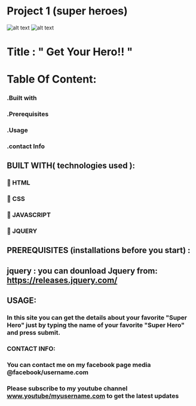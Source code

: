 # Project 1 (super heroes) 
![alt text](https://i.pinimg.com/550x/85/b9/ce/85b9ce32845e5e1ca91f9a54719549f2.jpg)
![alt text](IMG_8295.HEIC)
# Title :                        " Get Your Hero!! "
# Table Of Content: 
### .Built with
### .Prerequisites
### .Usage
### .contact Info




## BUILT WITH( technologies used ):
### 🔘 HTML
### 🔘 CSS
### 🔘  JAVASCRIPT
### 🔘  JQUERY

## PREREQUISITES (installations before you start) :
## jquery : you can dounload Jquery from: https://releases.jquery.com/ 



## USAGE:
###   In this site you can get the details about your favorite "Super Hero" just by typing the name of your favorite "Super Hero" and press submit.  


### CONTACT INFO:

### You can contact me on my facebook page media @facebook/username.com
### Please subscribe to my youtube channel www.youtube/myusername.com to get the latest updates


